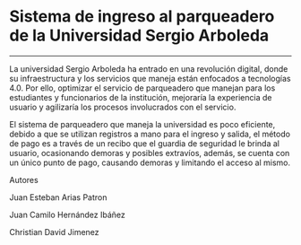 # Sistema de ingreso al parqueadero de la Universidad Sergio Arboleda

---

La universidad Sergio Arboleda ha entrado en una revolución digital, donde su infraestructura y los servicios que maneja están enfocados a tecnologías 4.0. Por ello, optimizar el servicio de parqueadero que manejan para los estudiantes y funcionarios de la institución, mejoraría la experiencia de usuario y agilizaría los procesos involucrados con el servicio.

El sistema de parqueadero que maneja la universidad es poco eficiente, debido a que se utilizan registros a mano para el ingreso y salida, el método de pago es a través de un recibo que el guardia de seguridad le brinda al usuario, ocasionando demoras y posibles extravíos, además, se cuenta con un único punto de pago, causando demoras y limitando el acceso al mismo.





Autores

Juan Esteban Arias Patron

Juan Camilo Hernández Ibáñez

Christian David Jimenez
